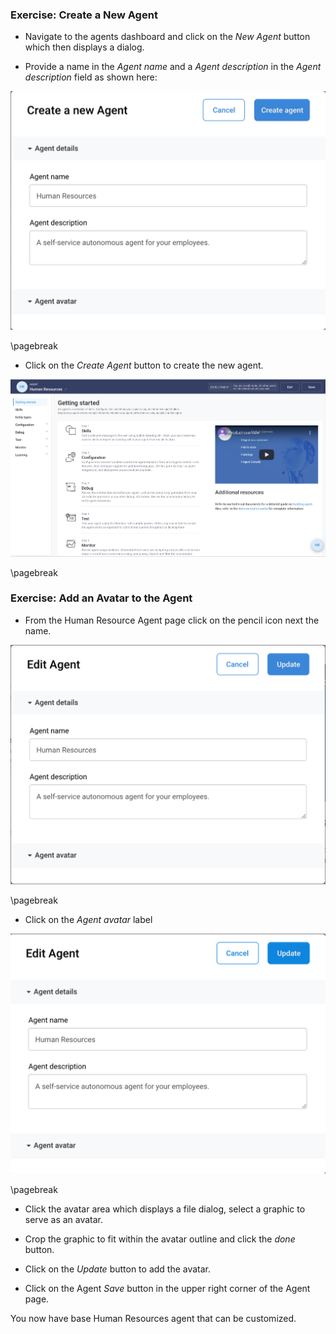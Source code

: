 ### Exercise: Create a New Agent

- Navigate to the agents dashboard and click on the _New Agent_ button which then displays a dialog.

- Provide a name in the _Agent name_ and a _Agent description_ in the _Agent description_ field as shown here:

![New agent dialog](contents/hr-agent/images/new-agent-dialog.png)

\pagebreak

- Click on the _Create Agent_ button to create the new agent.

![New agent](contents/hr-agent/images/new-agent-landing.png)

\pagebreak

### Exercise: Add an Avatar to the Agent

- From the Human Resource Agent page click on the pencil icon next the name.

![Edit agent dialog](contents/hr-agent/images/agent-edit.png)

\pagebreak

- Click on the _Agent avatar_ label

![Agent avatar](contents/hr-agent/images/agent-avatar.png)

\pagebreak

- Click the avatar area which displays a file dialog, select a graphic to serve as an avatar.

- Crop the graphic to fit within the avatar outline and click the _done_ button.

- Click on the _Update_ button to add the avatar.

- Click on the Agent _Save_ button in the upper right corner of the Agent page.

You now have base Human Resources agent that can be customized.

